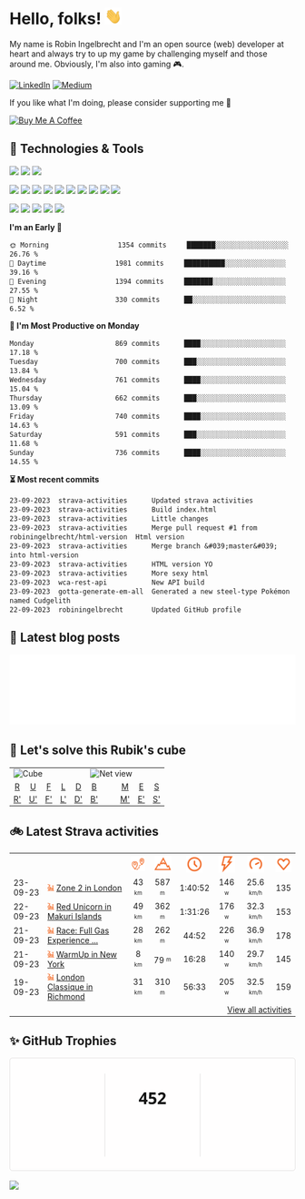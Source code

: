 # Hello, folks! <img src="https://raw.githubusercontent.com/robiningelbrecht/robiningelbrecht/master/wave.gif" width="30">
 
My name is Robin Ingelbrecht and I'm an open source (web) developer at heart and always try to up my game by challenging myself and those around me.
Obviously, I'm also into gaming 🎮.

[![LinkedIn](https://img.shields.io/badge/LinkedIn-0D61B8?style=flat&logo=linkedin&logoColor=white&color=0D61B8)](https://linkedin.com/in/robin-ingelbrecht) 
[![Medium](https://img.shields.io/badge/Medium-2bbc8a?style=flat&logo=medium&logoColor=white&color=2bbc8a)](https://ingelbrechtrobin.medium.com/) 

If you like what I'm doing, please consider supporting me 🙏

<a href="https://www.buymeacoffee.com/ingelbrecht" target="_blank"><img src="https://cdn.buymeacoffee.com/buttons/v2/default-yellow.png" alt="Buy Me A Coffee" style="height: 40px !important;" ></a>

## :wrench: Technologies & Tools
![](https://img.shields.io/badge/OS-Linux-informational?style=flat&logo=linux&logoColor=white&color=2bbc8a)
![](https://img.shields.io/badge/OS-Macos-informational?style=flat&logo=macos&logoColor=white&color=2bbc8a)
![](https://img.shields.io/badge/Editor-phpstorm-informational?style=flat&logo=phpstorm&logoColor=white&color=2bbc8a)

![](https://img.shields.io/badge/Code-Php-informational?style=flat&logo=php&logoColor=white&color=2bbc8a)
![](https://img.shields.io/badge/Framework-Symfony-informational?style=flat&logo=symfony&logoColor=white&color=2bbc8a)
![](https://img.shields.io/badge/Framework-Drupal-informational?style=flat&logo=drupal&logoColor=white&color=2bbc8a)
![](https://img.shields.io/badge/Framework-Laravel-informational?style=flat&logo=laravel&logoColor=white&color=2bbc8a)
![](https://img.shields.io/badge/Code-Python-informational?style=flat&logo=python&logoColor=white&color=2bbc8a)
![](https://img.shields.io/badge/Code-JavaScript-informational?style=flat&logo=javascript&logoColor=white&color=2bbc8a)
![](https://img.shields.io/badge/Code-css3-informational?style=flat&logo=css3&logoColor=white&color=2bbc8a)
![](https://img.shields.io/badge/Code-html5-informational?style=flat&logo=html5&logoColor=white&color=2bbc8a)
![](https://img.shields.io/badge/Code-chart.js-informational?style=flat&logo=chartdotjs&logoColor=white&color=2bbc8a)
![](https://img.shields.io/badge/Shell-Bash-informational?style=flat&logo=gnu-bash&logoColor=white&color=2bbc8a)

![](https://img.shields.io/badge/Tools-MySQL-informational?style=flat&logo=mysql&logoColor=white&color=2bbc8a)
![](https://img.shields.io/badge/Tools-MariaDB-informational?style=flat&logo=mariadb&logoColor=white&color=2bbc8a)
![](https://img.shields.io/badge/Tools-RabbitMQ-informational?style=flat&logo=rabbitmq&logoColor=white&color=2bbc8a)
![](https://img.shields.io/badge/Devops-Docker-informational?style=flat&logo=docker&logoColor=white&color=2bbc8a)
![](https://img.shields.io/badge/GitHub-continuous%20integration-informational?style=flat&logo=github%20actions&logoColor=white&color=2bbc8a)

<!--START_SECTION:commits-per-day-time-->
**I&#039;m an Early 🐤**

```text
🌞 Morning                 1354 commits     ███████░░░░░░░░░░░░░░░░░░   26.76 %
🌆 Daytime                 1981 commits     ██████████░░░░░░░░░░░░░░░   39.16 %
🌃 Evening                 1394 commits     ███████░░░░░░░░░░░░░░░░░░   27.55 %
🌙 Night                   330 commits      ██░░░░░░░░░░░░░░░░░░░░░░░   6.52 %
```
<!--END_SECTION:commits-per-day-time-->

<!--START_SECTION:commits-per-weekday-->
**📅 I&#039;m Most Productive on Monday**

```text
Monday                    869 commits      ████░░░░░░░░░░░░░░░░░░░░░   17.18 %
Tuesday                   700 commits      ███░░░░░░░░░░░░░░░░░░░░░░   13.84 %
Wednesday                 761 commits      ████░░░░░░░░░░░░░░░░░░░░░   15.04 %
Thursday                  662 commits      ███░░░░░░░░░░░░░░░░░░░░░░   13.09 %
Friday                    740 commits      ████░░░░░░░░░░░░░░░░░░░░░   14.63 %
Saturday                  591 commits      ███░░░░░░░░░░░░░░░░░░░░░░   11.68 %
Sunday                    736 commits      ████░░░░░░░░░░░░░░░░░░░░░   14.55 %
```
<!--END_SECTION:commits-per-weekday-->

<!--START_SECTION:most-recent-commits-->
**⏳ Most recent commits**
                                        
```text
23-09-2023  strava-activities      Updated strava activities
23-09-2023  strava-activities      Build index.html
23-09-2023  strava-activities      Little changes
23-09-2023  strava-activities      Merge pull request #1 from robiningelbrecht/html-version  Html version
23-09-2023  strava-activities      Merge branch &#039;master&#039; into html-version
23-09-2023  strava-activities      HTML version YO
23-09-2023  strava-activities      More sexy html
23-09-2023  wca-rest-api           New API build
23-09-2023  gotta-generate-em-all  Generated a new steel-type Pokémon named Cudgelith
22-09-2023  robiningelbrecht       Updated GitHub profile
```
<!--END_SECTION:most-recent-commits-->

## :pencil: Latest blog posts

<a target="_blank" href="https://ingelbrechtrobin.medium.com/"><img src="assets/medium-blog-posts.svg" /></a>

## :jigsaw: Let's solve this Rubik's cube

<table>
  <tr>
    <td colspan="5">
      <img src="https://puzzle-generator.robiningelbrecht.be/github-game/cube" alt="Cube" />
    </td>
    <td colspan="5">
      <img src="https://puzzle-generator.robiningelbrecht.be/github-game/cube?view=net" alt="Net view" />
    </td>
  </tr>
  <tr>
    <td align="center">
      <a href="https://puzzle-generator.robiningelbrecht.be/github-game/turn/R">R</a>
    </td>
    <td align="center">
      <a href="https://puzzle-generator.robiningelbrecht.be/github-game/turn/U">U</a>
    </td>
    <td align="center">
      <a href="https://puzzle-generator.robiningelbrecht.be/github-game/turn/F">F</a>
    </td>
    <td align="center">
      <a href="https://puzzle-generator.robiningelbrecht.be/github-game/turn/L">L</a>
    </td>
    <td align="center">
      <a href="https://puzzle-generator.robiningelbrecht.be/github-game/turn/D">D</a>
    </td>
    <td align="center">
      <a href="https://puzzle-generator.robiningelbrecht.be/github-game/turn/B">B</a>
    </td>
    <td>
       &nbsp; &nbsp;
    </td>
    <td align="center">
      <a href="https://puzzle-generator.robiningelbrecht.be/github-game/turn/M">M</a>
    </td>
    <td align="center">
      <a href="https://puzzle-generator.robiningelbrecht.be/github-game/turn/E">E</a>
    </td>
    <td align="center">
      <a href="https://puzzle-generator.robiningelbrecht.be/github-game/turn/S">S</a>
    </td>
  </tr>
  <tr>
    <td align="center">
      <a href="https://puzzle-generator.robiningelbrecht.be/github-game/turn/R&#039;">R&#039;</a>
    </td>
    <td align="center">
      <a href="https://puzzle-generator.robiningelbrecht.be/github-game/turn/U&#039;">U&#039;</a>
    </td>
    <td align="center">
      <a href="https://puzzle-generator.robiningelbrecht.be/github-game/turn/F&#039;">F&#039;</a>
    </td>
    <td align="center">
      <a href="https://puzzle-generator.robiningelbrecht.be/github-game/turn/L&#039;">L&#039;</a>
    </td>
    <td align="center">
      <a href="https://puzzle-generator.robiningelbrecht.be/github-game/turn/D&#039;">D&#039;</a>
    </td>
    <td align="center">
      <a href="https://puzzle-generator.robiningelbrecht.be/github-game/turn/B&#039;">B&#039;</a>
    </td>
     <td>
      &nbsp; &nbsp;
    </td>
    <td align="center">
      <a href="https://puzzle-generator.robiningelbrecht.be/github-game/turn/M&#039;">M&#039;</a>
    </td>
    <td align="center">
      <a href="https://puzzle-generator.robiningelbrecht.be/github-game/turn/E&#039;">E&#039;</a>
    </td>
    <td align="center">
      <a href="https://puzzle-generator.robiningelbrecht.be/github-game/turn/S&#039;">S&#039;</a>
    </td>
  </tr>
</table>

## :bike: Latest Strava activities

<!--START_SECTION:strava-activities-->
<table>
    <tr>
        <th></th>
        <th></th>
        <th align="center"><img src="https://raw.githubusercontent.com/robiningelbrecht/strava-activities/master/public/distance.svg" width="30" alt="distance" title="distance"/></th>
        <th align="center"><img src="https://raw.githubusercontent.com/robiningelbrecht/strava-activities/master/public/elevation.svg" width="30" alt="elevation" title="elevation"/></th>
        <th align="center"><img src="https://raw.githubusercontent.com/robiningelbrecht/strava-activities/master/public/time.svg" width="30" alt="time" title="time"/></th>
        <th align="center"><img src="https://raw.githubusercontent.com/robiningelbrecht/strava-activities/master/public/average-watt.svg" width="30" alt="average watts" title="average watts"/></th>
        <th align="center"><img src="https://raw.githubusercontent.com/robiningelbrecht/strava-activities/master/public/average-speed.svg" width="30" alt="average speed" title="average speed"/></th>
        <th align="center"><img src="https://raw.githubusercontent.com/robiningelbrecht/strava-activities/master/public/heart-rate.svg" width="30" alt="average heart rate" title="average heart rate"/></th>
    </tr>
            <tr>
            <td>23-09-23</td>
            <td>
                <img src="https://raw.githubusercontent.com/robiningelbrecht/strava-activities/master/public/activity-virtual-ride.svg" width="12" alt="virtual ride" title="virtual ride"/>
                <a href="https://www.strava.com/activities/9905504818" title="Kcal: 842 | Gear: None ">Zone 2 in London</a>
            </td>
            <td align="center">43 <sup><sub>km</sub></sup></td>
            <td align="center">587 <sup><sub>m</sub></sup></td>
            <td align="center">1:40:52</td>
            <td align="center">146 <sup><sub>w</sub></sup></td>
            <td align="center">25.6 <sup><sub>km/h</sub></sup></td>
            <td align="center">135</td>
        </tr>
            <tr>
            <td>22-09-23</td>
            <td>
                <img src="https://raw.githubusercontent.com/robiningelbrecht/strava-activities/master/public/activity-virtual-ride.svg" width="12" alt="virtual ride" title="virtual ride"/>
                <a href="https://www.strava.com/activities/9899424769" title="Kcal: 922 | Gear: None ">Red Unicorn in Makuri Islands</a>
            </td>
            <td align="center">49 <sup><sub>km</sub></sup></td>
            <td align="center">362 <sup><sub>m</sub></sup></td>
            <td align="center">1:31:26</td>
            <td align="center">176 <sup><sub>w</sub></sup></td>
            <td align="center">32.3 <sup><sub>km/h</sub></sup></td>
            <td align="center">153</td>
        </tr>
            <tr>
            <td>21-09-23</td>
            <td>
                <img src="https://raw.githubusercontent.com/robiningelbrecht/strava-activities/master/public/activity-virtual-ride.svg" width="12" alt="virtual ride" title="virtual ride"/>
                <a href="https://www.strava.com/activities/9893749743" title="Kcal: 654 | Gear: None ">Race: Full Gas Experience ...</a>
            </td>
            <td align="center">28 <sup><sub>km</sub></sup></td>
            <td align="center">262 <sup><sub>m</sub></sup></td>
            <td align="center">44:52</td>
            <td align="center">226 <sup><sub>w</sub></sup></td>
            <td align="center">36.9 <sup><sub>km/h</sub></sup></td>
            <td align="center">178</td>
        </tr>
            <tr>
            <td>21-09-23</td>
            <td>
                <img src="https://raw.githubusercontent.com/robiningelbrecht/strava-activities/master/public/activity-virtual-ride.svg" width="12" alt="virtual ride" title="virtual ride"/>
                <a href="https://www.strava.com/activities/9893389149" title="Kcal: 132 | Gear: None ">WarmUp in New York</a>
            </td>
            <td align="center">8 <sup><sub>km</sub></sup></td>
            <td align="center">79 <sup><sub>m</sub></sup></td>
            <td align="center">16:28</td>
            <td align="center">140 <sup><sub>w</sub></sup></td>
            <td align="center">29.7 <sup><sub>km/h</sub></sup></td>
            <td align="center">145</td>
        </tr>
            <tr>
            <td>19-09-23</td>
            <td>
                <img src="https://raw.githubusercontent.com/robiningelbrecht/strava-activities/master/public/activity-virtual-ride.svg" width="12" alt="virtual ride" title="virtual ride"/>
                <a href="https://www.strava.com/activities/9880977887" title="Kcal: 664 | Gear: None ">London Classique in Richmond</a>
            </td>
            <td align="center">31 <sup><sub>km</sub></sup></td>
            <td align="center">310 <sup><sub>m</sub></sup></td>
            <td align="center">56:33</td>
            <td align="center">205 <sup><sub>w</sub></sup></td>
            <td align="center">32.5 <sup><sub>km/h</sub></sup></td>
            <td align="center">159</td>
        </tr>
                <tr>
            <td colspan="8" align="right"><a href="https://github.com/robiningelbrecht/strava-activities#activities">View all activities</a></td>
        </tr>
        </table>

<!--END_SECTION:strava-activities-->

 ## :sparkles: GitHub Trophies

<img src="assets/github-streak-stats.svg"  alt="Robin Ingelbrecht's streak stats"/>

![](https://github-profile-trophy.vercel.app/?username=robiningelbrecht&theme=chalk&no-frame=false&no-bg=true&margin-w=4)
